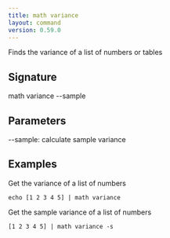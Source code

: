 ```yaml
---
title: math variance
layout: command
version: 0.59.0
---
```


Finds the variance of a list of numbers or tables

## Signature

math variance --sample

## Parameters

  --sample: calculate sample variance

## Examples

Get the variance of a list of numbers
```shell
echo [1 2 3 4 5] | math variance
```

Get the sample variance of a list of numbers
```shell
[1 2 3 4 5] | math variance -s
```

